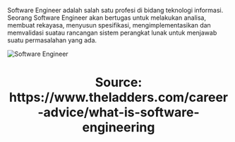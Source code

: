 Software Engineer adalah salah satu profesi di bidang teknologi informasi. Seorang Software Engineer akan bertugas untuk melakukan analisa, membuat rekayasa, menyusun spesifikasi, mengimplementasikan dan memvalidasi suatau rancangan sistem perangkat lunak untuk menjawab suatu permasalahan yang ada.

![Software Engineer](https://github.com/Ouroboros-Tech/modul-pembelajaran/blob/main/image/image%201.jpg)

<h1 align="center">Source: https://www.theladders.com/career-advice/what-is-software-engineering</h1>

